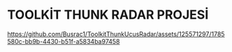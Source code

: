 

# TOOLKİT THUNK RADAR PROJESİ


https://github.com/Busrac1/ToolkitThunkUcusRadar/assets/125571297/1785580c-bb9b-4430-b51f-a5834ba97458
 
 
